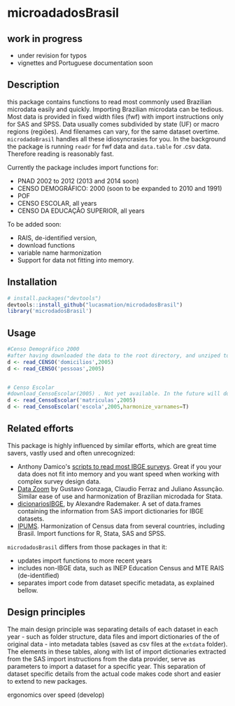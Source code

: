 <!-- README.md is generated from README.Rmd. Please edit that file -->
microadadosBrasil
=================

work in progress
----------------

-   under revision for typos
-   vignettes and Portuguese documentation soon

Description
-----------

this package contains functions to read most commonly used Brazilian microdata easily and quickly. Importing Brazilian microdata can be tedious. Most data is provided in fixed width files (fwf) with import instructions only for SAS and SPSS. Data usually comes subdivided by state (UF) or macro regions (regiões). And filenames can vary, for the same dataset overtime. `microdadoBrasil` handles all these idiosyncrasies for you. In the background the package is running `readr` for fwf data and `data.table` for .csv data. Therefore reading is reasonably fast.

Currently the package includes import functions for:

-   PNAD 2002 to 2012 (2013 and 2014 soon)
-   CENSO DEMOGRÁFICO: 2000 (soon to be expanded to 2010 and 1991)
-   POF
-   CENSO ESCOLAR, all years
-   CENSO DA EDUCAÇÃO SUPERIOR, all years

To be added soon:

-   RAIS, de-identified version,
-   download functions
-   variable name harmonization
-   Support for data not fitting into memory.

Installation
------------

``` r
# install.packages("devtools")
devtools::install_github("lucasmation/microdadosBrasil")
library('microdadosBrasil')
```

Usage
-----

``` r
#Censo Demográfico 2000
#after having downloaded the data to the root directory, and unziped to root run
d <- read_CENSO('domicilios',2005)
d <- read_CENSO('pessoas',2005)


# Censo Escolar
#download_CensoEscolar(2005) . Not yet available. In the future will download and unzip ( .rar files still need manual descompactation)
d <- read_CensoEscolar('matriculas',2005)
d <- read_CensoEscolar('escola',2005,harmonize_varnames=T)
```

Related efforts
---------------

This package is highly influenced by similar efforts, which are great time savers, vastly used and often unrecognized:

-   Anthony Damico's [scripts to read most IBGE surveys](http://www.asdfree.com/). Great if you your data does not fit into memory and you want speed when working with complex survey design data.
-   [Data Zoom](http://www.econ.puc-rio.br/datazoom/) by Gustavo Gonzaga, Claudio Ferraz and Juliano Assunção. Similar ease of use and harmonization of Brazilian microdada for Stata.
-   [dicionariosIBGE](https://cran.r-project.org/web/packages/dicionariosIBGE/index.html), by Alexandre Rademaker. A set of data.frames containing the information from SAS import dictionaries for IBGE datasets.
-   [IPUMS](https://international.ipums.org/international/). Harmonization of Census data from several countries, including Brasil. Import functions for R, Stata, SAS and SPSS.

`microdadosBrasil` differs from those packages in that it:

-   updates import functions to more recent years
-   includes non-IBGE data, such as INEP Education Census and MTE RAIS (de-identified)
-   separates import code from dataset specific metadata, as explained bellow.

Design principles
-----------------

The main design principle was separating details of each dataset in each year - such as folder structure, data files and import dictionaries of the of original data - into metadata tables (saved as csv files at the `extdata` folder). The elements in these tables, along with list of import dictionaries extracted from the SAS import instructions from the data provider, serve as parameters to import a dataset for a specific year. This separation of dataset specific details from the actual code makes code short and easier to extend to new packages.

ergonomics over speed (develop)
